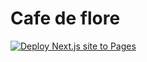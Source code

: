 # Cafe de flore

[![Deploy Next.js site to Pages](https://github.com/eunchurn/cafedeflore/actions/workflows/nextjs.yml/badge.svg)](https://github.com/eunchurn/cafedeflore/actions/workflows/nextjs.yml)
